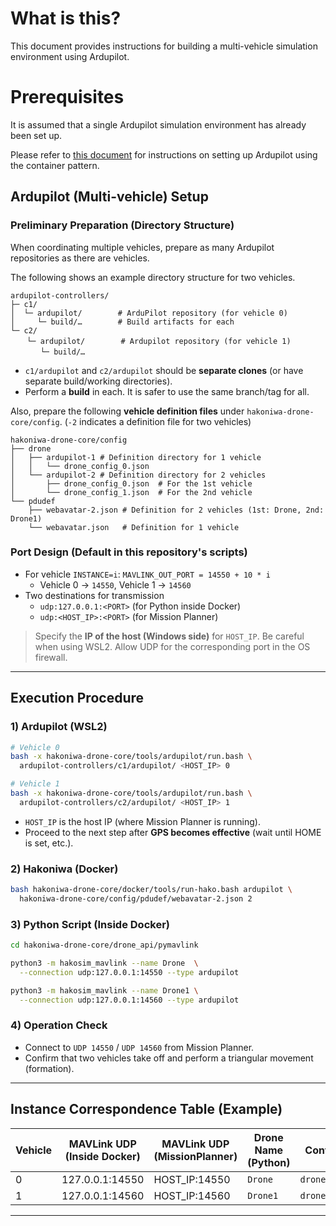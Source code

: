 # What is this?

This document provides instructions for building a multi-vehicle simulation environment using Ardupilot.

# Prerequisites

It is assumed that a single Ardupilot simulation environment has already been set up.

Please refer to [this document](/docs/getting_started/container.md) for instructions on setting up Ardupilot using the container pattern.

## Ardupilot (Multi-vehicle) Setup

### Preliminary Preparation (Directory Structure)

When coordinating multiple vehicles, prepare as many Ardupilot repositories as there are vehicles.

The following shows an example directory structure for two vehicles.

```tree
ardupilot-controllers/
├─ c1/
│  └─ ardupilot/        # ArduPilot repository (for vehicle 0)
│     └─ build/…        # Build artifacts for each
└─ c2/
　  └─ ardupilot/        # Ardupilot repository (for vehicle 1)
　     └─ build/…
```

*   `c1/ardupilot` and `c2/ardupilot` should be **separate clones** (or have separate build/working directories).
*   Perform a **build** in each. It is safer to use the same branch/tag for all.

Also, prepare the following **vehicle definition files** under `hakoniwa-drone-core/config`.
(`-2` indicates a definition file for two vehicles)

```tree
hakoniwa-drone-core/config
├── drone
│   ├── ardupilot-1 # Definition directory for 1 vehicle
│   │   └── drone_config_0.json
│   └── ardupilot-2 # Definition directory for 2 vehicles
│       ├── drone_config_0.json  # For the 1st vehicle
│       └── drone_config_1.json  # For the 2nd vehicle
└── pdudef
    ├── webavatar-2.json # Definition for 2 vehicles (1st: Drone, 2nd: Drone1)
    └── webavatar.json   # Definition for 1 vehicle
```

### Port Design (Default in this repository's scripts)

*   For vehicle `INSTANCE=i`: `MAVLINK_OUT_PORT = 14550 + 10 * i`
    *   Vehicle 0 → `14550`, Vehicle 1 → `14560`
*   Two destinations for transmission
    *   `udp:127.0.0.1:<PORT>` (for Python inside Docker)
    *   `udp:<HOST_IP>:<PORT>` (for Mission Planner)

> Specify the **IP of the host (Windows side)** for `HOST_IP`. Be careful when using WSL2.
> Allow UDP for the corresponding port in the OS firewall.

---

## Execution Procedure

### 1) Ardupilot (WSL2)

```bash
# Vehicle 0
bash -x hakoniwa-drone-core/tools/ardupilot/run.bash \
  ardupilot-controllers/c1/ardupilot/ <HOST_IP> 0

# Vehicle 1
bash -x hakoniwa-drone-core/tools/ardupilot/run.bash \
  ardupilot-controllers/c2/ardupilot/ <HOST_IP> 1
```

*   `HOST_IP` is the host IP (where Mission Planner is running).
*   Proceed to the next step after **GPS becomes effective** (wait until HOME is set, etc.).

### 2) Hakoniwa (Docker)

```bash
bash hakoniwa-drone-core/docker/tools/run-hako.bash ardupilot \
  hakoniwa-drone-core/config/pdudef/webavatar-2.json 2
```

### 3) Python Script (Inside Docker)

```bash
cd hakoniwa-drone-core/drone_api/pymavlink

python3 -m hakosim_mavlink --name Drone  \
  --connection udp:127.0.0.1:14550 --type ardupilot

python3 -m hakosim_mavlink --name Drone1 \
  --connection udp:127.0.0.1:14560 --type ardupilot
```

### 4) Operation Check

*   Connect to `UDP 14550` / `UDP 14560` from Mission Planner.
*   Confirm that two vehicles take off and perform a triangular movement (formation).

---

## Instance Correspondence Table (Example)

| Vehicle | MAVLink UDP (Inside Docker) | MAVLink UDP (MissionPlanner) | Drone Name (Python) | Configuration File |
| -- | --------------------- | ---------------------------- | --------------- | --------------------- |
| 0 | 127.0.0.1:14550       | HOST_IP:14550               | `Drone`         | `drone_config_0.json` |
| 1 | 127.0.0.1:14560       | HOST_IP:14560               | `Drone1`        | `drone_config_1.json` |

---
